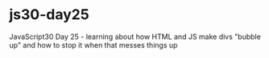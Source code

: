 # js30-day25

JavaScript30 Day 25 - learning about how HTML and JS make divs "bubble up" and how to stop it when that messes things up

